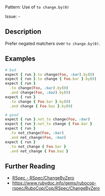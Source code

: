 Pattern: Use of `to change.by(0)`

Issue: -

## Description

Prefer negated matchers over `to change.by(0)`.

## Examples

```ruby
# bad
expect { run }.to change(Foo, :bar).by(0)
expect { run }.to change { Foo.bar }.by(0)
expect { run }
  .to change(Foo, :bar).by(0)
  .and change(Foo, :baz).by(0)
expect { run }
  .to change { Foo.bar }.by(0)
  .and change { Foo.baz }.by(0)

# good
expect { run }.not_to change(Foo, :bar)
expect { run }.not_to change { Foo.bar }
expect { run }
  .to not_change(Foo, :bar)
  .and not_change(Foo, :baz)
expect { run }
  .to not_change { Foo.bar }
  .and not_change { Foo.baz }
```

## Further Reading

* [RSpec - RSpec/ChangeByZero](https://docs.rubocop.org/rubocop-rspec/cops_rspec.html#rspecchangebyzero)
* https://www.rubydoc.info/gems/rubocop-rspec/RuboCop/Cop/RSpec/ChangeByZero